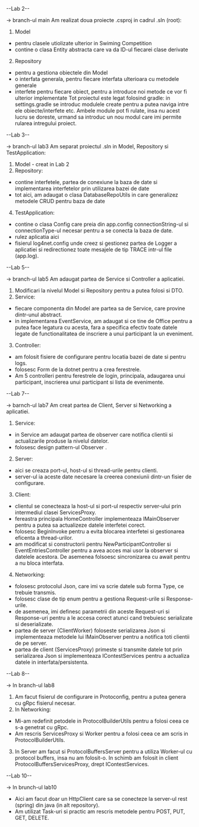 --Lab 2--

-> branch-ul main
Am realizat doua proiecte .csproj in cadrul .sln (root):
1. Model
- pentru clasele utiolizate ulterior in Swiming Competition
- contine o clasa Entity abstracta care va da ID-ul fiecarei clase derivate
2. Repository
- pentru a gestiona obiectele din Model
- o interfata generala, pentru fiecare interfata ulterioara cu metodele generale
- interfete pentru fiecare obiect, pentru a introduce noi metode ce vor fi ulterior implementate
Tot proiectul este legat folosind gradle: in settings.gradle se introduc modulele create pentru a putea naviga intre ele obiecte/interfete etc.
Ambele module pot fi rulate, insa nu acest lucru se doreste,  urmand sa introduc un nou modul care imi permite rularea intregului proiect.

--Lab 3--

-> branch-ul lab3
Am separat proiectul .sln in Model, Repository si TestApplication:
1. Model - creat in Lab 2
2. Repository:
- contine interfetele, partea de conexiune la baza de date si implementarea interfetelor prin utilizarea bazei de date
- tot aici, am adaugat o clasa DatabaseRepoUtils in care generalizez metodele CRUD pentru baza de date
4. TestApplication:
- contine o clasa Config care preia din app.config connectionString-ul si connectionType-ul necesar pentru a se conecta la baza de date.
- rulez aplicatia aici
- fisierul log4net.config unde creez si gestionez partea de Logger a aplicatiei si redirectionez toate mesajele de tip TRACE intr-ul file (app.log).

--Lab 5--

-> branch-ul lab5
Am adaugat partea de Service si Controller a aplicatiei.
1. Modificari la nivelul Model si Repository pentru a putea folosi si DTO.
2. Service:
- fiecare componenta din Model are partea sa de Service, care provine dintr-unul abstract.
- in implementarea EventService, am adaugat si ce tine de Office pentru a putea face legatura cu acesta, fara a specifica efectiv toate datele legate de functionalitatea de inscriere a unui participant la un eveniment.
3. Controller:
- am folosit fisiere de configurare pentru locatia bazei de date si pentru logs.
- folosesc Form de la dotnet pentru a crea ferestrele.
- Am 5 controlleri pentru ferestrele de login, principala, adaugarea unui participant, inscrierea unui participant si lista de evenimente.

--Lab 7--

-> barnch-ul lab7
Am creat partea de Client, Server si Networking a aplicatiei.
1. Service:
- in Service am adaugat partea de observer care notifica clientii si actualizarile produse la nivelul datelor.
- folosesc design pattern-ul Observer .
2. Server:
- aici se creaza port-ul, host-ul si thread-urile pentru clienti.
- server-ul ia aceste date necesare la creerea conexiunii dintr-un fisier de configurare.
3. Client:
- clientul se conecteaza la host-ul si port-ul respectiv server-ului prin intermediul clasei ServicesProxy.
- fereastra principala HomeController implementeaza IMainObserver pentru a putea sa actualizeze datele interfetei corect.
- folosesc BeginInvoke pentru a evita blocarea interfetei si gestionarea eficenta a thread-urilor.
- am modificat si constructorii pentru NewParticipantController si EventEntriesController pentru a avea acces mai usor la observer si datelele acestora. De asemenea folsoesc sincronizarea cu await pentru a nu bloca interfata.
4. Networking:
- folosesc protocolul Json, care imi va scrie datele sub forma Type, ce trebuie transmis.
- folosesc clase de tip enum pentru a gestiona Request-urile si Response-urile.
- de asemenea, imi definesc parametrii din aceste Request-uri si Response-uri pentru a le accesa corect atunci cand trebuiesc serializate si deserializate.
- partea de server (ClientWorker) foloseste serializarea Json si implementeaza metodele lui IMainObserver pentru a notifica toti clientii de pe server.
- partea de client (ServicesProxy) primeste si transmite datele tot prin serializarea Json si implementeaza IContestServices pentru a actualiza datele in interfata/persistenta.


--Lab 8--

-> In branch-ul lab8
1. Am facut fisierul de configurare in Protoconfig, pentru a putea genera cu gRpc fisierul necesar.
2. In Networking:
- Mi-am redefinit petodele in ProtocolBuilderUtils pentru a folosi ceea ce s-a genetrat cu gRpc.
- Am rescris ServicesProxy si Worker pentru a folosi ceea ce am scris in ProtocolBuilderUtils.
3. In Server am facut si ProtocolBuffersServer pentru a utiliza Worker-ul cu protocol buffers, insa nu am folosit-o. In schimb am folosit in client ProtocolBuffersServicesProxy, drept IContestServices.


--Lab 10--

-> In brunch-ul lab10
- Aici am facut doar un HttpClient care sa se conecteze la server-ul rest (spring) din java (in alt repository).
- Am utilizat Task-uri si practic am rescris metodele pentru POST, PUT, GET, DELETE.

